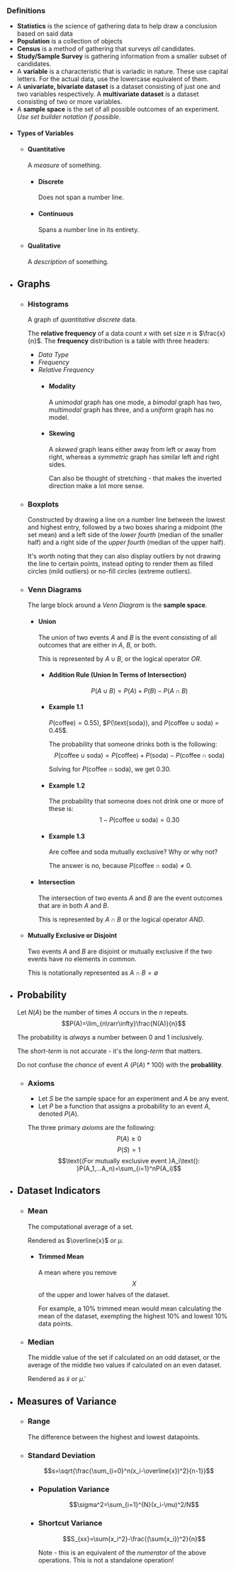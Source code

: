 ### Definitions
* **Statistics** is the science of gathering data to help draw a conclusion based on said data
* **Population** is a collection of objects
* **Census** is a method of gathering that surveys *all* candidates.
* **Study/Sample Survey** is gathering information from a smaller subset of candidates.
* A **variable** is a characteristic that is variadic in nature. These use capital letters. For the actual data, use the lowercase equivalent of them.
* A **univariate, bivariate dataset** is a dataset consisting of just one and two variables respectively. A **multivariate dataset** is a dataset consisting of two or more variables.
* A **sample space** is the set of all possible outcomes of an experiment. 
  *Use set builder notation if possible*.
- #### Types of Variables
	- #### Quantitative 
	  A *measure* of something.
		- #### Discrete
		  Does not span a number line.
		- #### Continuous
		  Spans a number line in its entirety.
	- #### Qualitative
	  A *description* of something.
- ## Graphs
	- ### Histograms
	  A graph of *quantitative discrete* data.
	  
	  The **relative frequency** of a data count $x$ with set size $n$ is $\frac{x}{n}$.
	  The **frequency** distribution is a table with three headers:
	  * *Data Type*
	  * *Frequency*
	  * *Relative Frequency*
		- #### Modality
		  A *unimodal* graph has one mode, a *bimodal* graph has two, *multimodal* graph has three, and a *uniform* graph has no model.
		- #### Skewing
		  A *skewed* graph leans either away from left or away from right, whereas a *symmetric* graph has similar left and right sides.
		  
		  Can also be thought of stretching - that makes the inverted direction make a lot more sense.
	- ### Boxplots
	  Constructed by drawing a line on a number line between the lowest and highest entry, followed by a two boxes sharing a midpoint (the set mean) and a left side of the *lower fourth* (median of the smaller half) and a right side of the *upper fourth* (median of the upper half).
	  
	  It's worth noting that they can also display outliers by not drawing the line to certain points, instead opting to render them as filled circles (mild outliers) or no-fill circles (extreme outliers).
	- ### Venn Diagrams
	  The large block around a *Venn Diagram* is the **sample space**.
		- #### Union
		  The union of two events $A$ and $B$ is the event consisting of all outcomes that are either in $A$, $B$, or both.
		  
		  This is represented by $A\cup B$, or the logical operator *OR*.
			- #### Addition Rule (Union In Terms of Intersection)
			  $$P(A\cup B) = P(A) + P(B) - P(A\cap B)$$
			- #### Example 1.1
			  $P(\text{coffee}) = 0.55)$, $P(\text{soda}), and $P(\text{coffee}\cup\text{soda})$ = 0.45$.
			  
			  The probability that someone drinks both is the following:
			  $$P(\text{coffee}\cup \text{soda})=P(\text{coffee}) + P(\text{soda}) - P(\text{coffee}\cap\text{soda})$$
			  
			  Solving for $P(\text{coffee}\cap\text{soda})$, we get $0.30$.
			- #### Example 1.2
			  The probability that someone does not drink one or more of these is:
			  $$1 - P(\text{coffee}\cup\text{soda}) = 0.30$$
			- #### Example 1.3
			  Are coffee and soda mutually exclusive? Why or why not?
			  
			  The answer is no, because $P(\text{coffee}\cap\text{soda})\ne 0$.
		- #### Intersection
		  The intersection of two events $A$ and $B$ are the event outcomes that are in both $A$ and $B$.
		  
		  This is represented by $A \cap B$ or the logical operator *AND*.
	- #### Mutually Exclusive or Disjoint
	  Two events $A$ and $B$ are disjoint or mutually exclusive if the two events have no elements in common.
	  
	  This is notationally represented as $A\cap B=\emptyset$
- ## Probability
  Let $N(A)$ be the number of times $A$ occurs in the $n$ repeats.
  $$P(A)=\lim_{n\rarr\infty}\frac{N(A)}{n}$$
  
  The probability is *always* a number between $0$ and $1$ inclusively.
  
  The *short-term* is not accurate - it's the *long-term* that matters.
  
  Do not confuse the *chance* of event $A$ ($P(A)*100%$) with the **probalility**.
	- ### Axioms
	  * Let $S$ be the sample space for an experiment and $A$ be any event.
	  * Let $P$ be a function that assigns a probability to an event $A$, denoted $P(A)$.
	  
	  The three primary *axioms* are the following:
	  $$P(A)\ge 0$$
	  $$P(S)=1$$
	  $$\text{(For mutually exclusive event }A_i\text{): }P(A_1,...A_n)=\sum_{i=1}^nP(A_i)$$
- ## Dataset Indicators
	- ### Mean
	  The computational average of a set.
	  
	  Rendered as $\overline{x}$ or $\mu$.
		- #### Trimmed Mean
		  A mean where you remove $$X%$$ of the upper and lower halves of the dataset.
		  
		  For example, a 10% trimmed mean would mean calculating the mean of the dataset, exempting the highest 10% and lowest 10% data points.
	- ### Median
	  The middle value of the set if calculated on an odd dataset, or the average of the middle two values if calculated on an even dataset.
	  
	  Rendered as $\tilde{x}$ or $\tilde{\mu}$.
- ## Measures of Variance
	- ### Range
	  The difference between the highest and lowest datapoints.
	- ### Standard Deviation
	  $$s=\sqrt{\frac{\sum_{i=0}^n(x_i-\overline{x})^2}{n-1}}$$
		- ### Population Variance
		  $$\sigma^2=\sum_{i=1}^{N}(x_i-\mu)^2/N$$
		- ### Shortcut Variance
		  $$S_{xx}=\sum{x_i^2}-\frac{(\sum{x_i})^2}{n}$$
		  
		  Note - this is an equivalent of the *numerator* of the above operations. This is not a standalone operation!